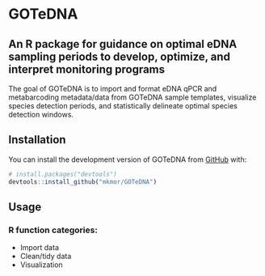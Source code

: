 
<!-- README.md is generated from README.Rmd. Please edit that file -->

# GOTeDNA

## An R package for guidance on optimal eDNA sampling periods to develop, optimize, and interpret monitoring programs

<!-- badges: start -->
<!-- badges: end -->

The goal of GOTeDNA is to import and format eDNA qPCR and metabarcoding
metadata/data from GOTeDNA sample templates, visualize species detection
periods, and statistically delineate optimal species detection windows.

## Installation

You can install the development version of GOTeDNA from
[GitHub](https://github.com/) with:

``` r
# install.packages("devtools")
devtools::install_github("mkmor/GOTeDNA")
```

## Usage

### R function categories:

- Import data
- Clean/tidy data
- Visualization
